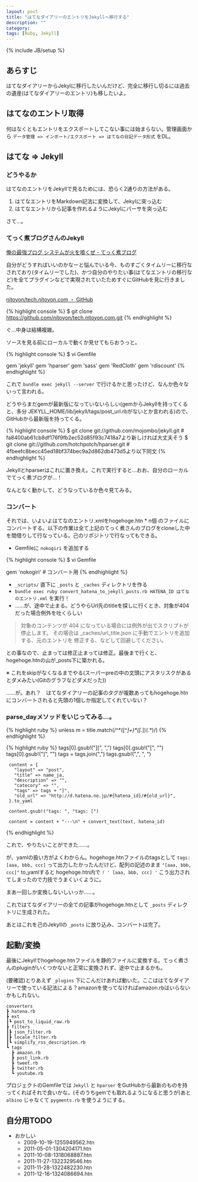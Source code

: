 ```yaml
---
layout: post
title: "はてなダイアリーのエントリをJekyllへ移行する"
description: ""
category: 
tags: [Ruby, Jekyll]
---
```

{% include JB/setup %}

## あらすじ

はてなダイアリーからJekylに移行したいんだけど、完全に移行し切るには過去の遺産(はてなダイアリーのエントリ)も移したいよ。

## はてなのエントリ取得

何はなくともエントリをエクスポートしてこない事には始まらない。管理画面から `データ管理 => インポート/エクスポート => はてなの日記データ形式` をDL。

## はてな => Jekyll

### どうやるか

はてなのエントリをJekyllで見るためには、恐らく2通りの方法がある。

1. はてなエントリをMarkdown記法に変換して、Jekylに突っ込む
1. はてなエントリから記事を作れるようにJekylにパーサを突っ込む

さて…。

### てっく煮ブログさんのJekyll

[俺の最強ブログ システムが火を噴くぜ - てっく煮ブログ](http://tech.nitoyon.com/ja/blog/2012/09/20/moved-completed/)

自分がどうすればいいのかなーと悩んでいる今、ものすごくタイムリーに移行なされており(タイムリーでした)、かつ自分のやりたい事(はてなエントリの移行など)を全てプラグインなどで実現されていたためすぐにGitHubを見に行きました。

[nitoyon/tech.nitoyon.com ・ GitHub](https://github.com/nitoyon/tech.nitoyon.com)

{% highlight console %}
$ git clone https://github.com/nitoyon/tech.nitoyon.com.git
{% endhighlight %}

ぐ…中身は結構複雑。

ソースを見る前にローカルで動くか見せてもらおうっと。

{% highlight console %}
$ vi Gemfile

gem 'jekyll'
gem 'hparser'
gem 'sass'
gem 'RedCloth'
gem 'rdiscount'
{% endhighlight %}
    
これで `bundle exec jekyll --server` で行けるかと思ったけど、なんか色々ないって言われる。

どうやらまだgemが最新版になっていないらしい(gemからJekyllを持ってくると、多分 JEKYLL_HOME/lib/jekyll/tags/post_url.rbがないとか言われる)ので、GitHubから最新版を持ってくる。

{% highlight console %}
$ git clone git://github.com/mojombo/jekyll.git # fa8400ab61cb8df176f9fb2ec52d85f93c7418a7より新しければ大丈夫そう
$ git clone git://github.com/hotchpotch/hparser.git # 4fbeefc8becc45ed18bf374bec9a2d862db473d5より以下同文
{% endhighlight %}

Jekyllとhparserはこれに置き換え。これで実行すると…おお、自分のローカルでてっく煮ブログが…！

なんとなく動かして、どうなっているか色々見てみる。

### コンバート

それでは、いよいよはてなのエントリ.xmlをhogehoge.htn * n個 のファイルにコンバートする。以下の作業は全て上記のてっく煮さんのブログをcloneした中を間借りして行なっている。己のリポジトリで行なってもできる。

- Gemfileに `nokogiri` を追加する

{% highlight console %}
$ vi Gemfile

gem 'nokogiri'  # コンバート用
{% endhighlight %}

- `_scripts/` 直下に `_posts` と `_caches` ディレクトリを作る
- `bundle exec ruby convert_hatena_to_jekyll_posts.rb HATENA_ID はてなのエントリ.xml` を実行！
- ……が、途中で止まる。どうやらUrl先のtitleを探しに行くとき、対象が404だった場合例外を吐くらしい

> 対象のコンテンツが 404 になっている場合には例外が出てスクリプトが停止します。
> その場合は _caches/url_title.json に手動でエントリを追加する、元のエントリを
> 修正する、などして回避してください。

との事なので、止まっては修正止まっては修正。最後まで行くと、hogehoge.htnの山が_posts下に築かれる。

※ これをskipがなくなるまでやる(スーパーpreの中の文頭にアスタリスクがあるとダメみたい(Gitのグラフなどダメだった))

……が。あれ？　はてなダイアリーの記事のタグが複数あってもhogehoge.htnにコンバートされると先頭の1個しか指定してくれていない？

### parse_dayメソッドをいじってみる…。

{% highlight ruby %}
    unless m = title.match(/^\*([^*]+)\*(\[.*\])(.*)/)
{% endhighlight %}

{% highlight ruby %}
     tags[0].gsub!("][", ",")
     tags[0].gsub!("[", "")
     tags[0].gsub!("]", "")
     tags = tags.join(",")
     tags.gsub!(",", ", ")

     content = {
       "layout" => "post", 
       "title" => name_ja,
       "description" => "",
       "catecory" => "",
       "tags" => tags + "]",
       "old_url" => "http://d.hatena.ne.jp/#{hatena_id}/#{old_url}",
     }.to_yaml
     
     content.gsub!("tags: ", "tags: [")
     
     content = content + "---\n" + convert_text(text, hatena_id)
{% endhighlight %}

これで、やりたいことができた……。

が、yamlの扱い方がよくわからん。hogehoge.htnファイルのtagsとして `tags: [aaa, bbb, ccc]` って出力したかったんだけど、配列の記述のまま `"[aaa, bbb, ccc]"` to_yamlすると hogehoge.htn内で `! ' [aaa, bbb, ccc] '` こう出力されてしまったので力技でうまくいくように。

まあ一回しか変換しないしいっか……。

これではてなダイアリーの全ての記事がhogehoge.htnとして `_posts` ディレクトリに生成された。

あとはこれを己のJekyllの `_posts` に放り込み、コンバートは完了。

## 起動/変換

最後にJekyllでhogehoge.htnファイルを静的ファイルに変換する。てっく煮さんのpluginがいくつかないと正常に変換されず、途中で止まるかも。

(要確認)とりあえず `_plugins` 下にこんだけあれば動いた。ここははてなダイアリーで使っている記法による？amazonを使ってなければamazon.rbはいらないかもしれない。

    converters
    ┣ hatena.rb
    ┣ ext
    ┃┗ post_to_liquid_raw.rb
    ┣ filters
    ┃┣ json_filter.rb
    ┃┣ locale_filter.rb
    ┃┗ simplify_rss_description.rb
    ┗ tags
      ┣ amazon.rb
      ┣ post_link.rb
      ┣ tweet.rb
      ┣ twitter.rb
      ┗ youtube.rb

プロジェクトのGemfileでは `Jekyll` と `hparser` をGutHubから最新のものを持ってくればそれで良いかな。(そのうちgemでも取れるようになると思うが)あと `albino` じゃなくて `pygments.rb` を使うようにする。

## 自分用TODO

- おかしい
  - 2009-10-19-1255949562.htn
  - 2011-05-01-1304204171.htn
  - 2011-10-08-1318068887.htn
  - 2011-11-27-1322329546.htn
  - 2011-11-28-1322482230.htn
  - 2011-12-16-1324086694.htn
